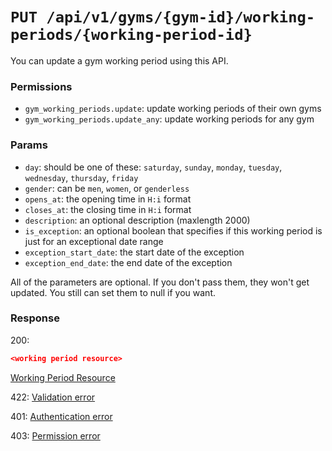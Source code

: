 # `PUT /api/v1/gyms/{gym-id}/working-periods/{working-period-id}`
You can update a gym working period using this API.


### Permissions

- `gym_working_periods.update`: update working periods of their own gyms
- `gym_working_periods.update_any`: update working periods for any gym

### Params

- `day`: should be one of these: `saturday`, `sunday`, `monday`, `tuesday`, `wednesday`, `thursday`, `friday`
- `gender`: can be `men`, `women`, or `genderless`
- `opens_at`: the opening time in `H:i` format
- `closes_at`: the closing time in `H:i` format
- `description`: an optional description (maxlength 2000)
- `is_exception`: an optional boolean that specifies if this working period is just for an exceptional date range
- `exception_start_date`: the start date of the exception
- `exception_end_date`: the end date of the exception

All of the parameters are optional. If you don't pass them, they won't get updated.
You still can set them to null if you want.

### Response

200:
```json
<working period resource>
```

[Working Period Resource](../../resources/gym_working_period.md)

422: [Validation error](../../validation-errors.md)

401: [Authentication error](../../authentication-errors.md)

403: [Permission error](../../permission-errors.md)
